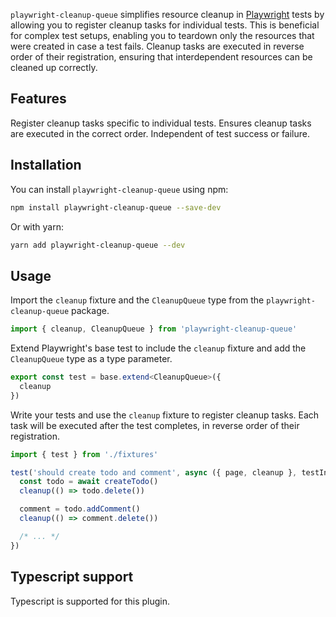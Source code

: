 `playwright-cleanup-queue` simplifies resource cleanup in [Playwright](https://playwright.dev/) tests by allowing you to register cleanup tasks for individual tests. This is beneficial for complex test setups, enabling you to teardown only the resources that were created in case a test fails. Cleanup tasks are executed in reverse order of their registration, ensuring that interdependent resources can be cleaned up correctly.

## Features

Register cleanup tasks specific to individual tests.
Ensures cleanup tasks are executed in the correct order.
Independent of test success or failure.

## Installation

You can install `playwright-cleanup-queue` using npm:

```bash
npm install playwright-cleanup-queue --save-dev
```

Or with yarn:

```bash
yarn add playwright-cleanup-queue --dev
```

## Usage

Import the `cleanup` fixture and the `CleanupQueue` type from the `playwright-cleanup-queue` package.

```typescript
import { cleanup, CleanupQueue } from 'playwright-cleanup-queue'
```

Extend Playwright's base test to include the `cleanup` fixture and add the `CleanupQueue` type as a type parameter.

```typescript
export const test = base.extend<CleanupQueue>({
  cleanup
})
```

Write your tests and use the `cleanup` fixture to register cleanup tasks. Each task will be executed after the test completes, in reverse order of their registration.

```typescript
import { test } from './fixtures'

test('should create todo and comment', async ({ page, cleanup }, testInfo) => {
  const todo = await createTodo()
  cleanup(() => todo.delete())

  comment = todo.addComment()
  cleanup(() => comment.delete())

  /* ... */
})
```

## Typescript support

Typescript is supported for this plugin.
